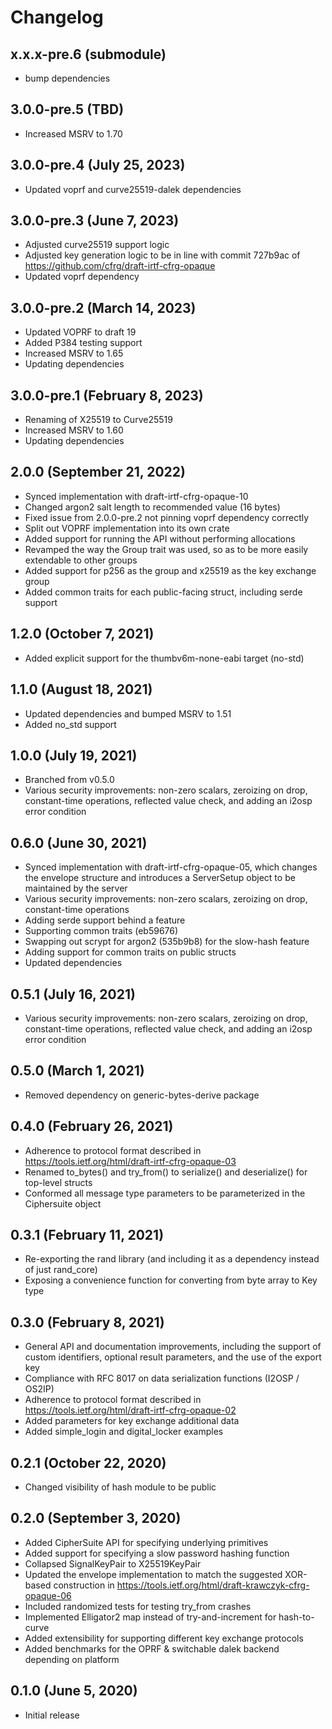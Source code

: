 # Changelog

## x.x.x-pre.6 (submodule)

- bump dependencies

## 3.0.0-pre.5 (TBD)

- Increased MSRV to 1.70

## 3.0.0-pre.4 (July 25, 2023)

- Updated voprf and curve25519-dalek dependencies

## 3.0.0-pre.3 (June 7, 2023)

- Adjusted curve25519 support logic
- Adjusted key generation logic to be in line with commit 727b9ac of
  https://github.com/cfrg/draft-irtf-cfrg-opaque
- Updated voprf dependency

## 3.0.0-pre.2 (March 14, 2023)

- Updated VOPRF to draft 19
- Added P384 testing support
- Increased MSRV to 1.65
- Updating dependencies

## 3.0.0-pre.1 (February 8, 2023)

- Renaming of X25519 to Curve25519
- Increased MSRV to 1.60
- Updating dependencies

## 2.0.0 (September 21, 2022)

- Synced implementation with draft-irtf-cfrg-opaque-10
- Changed argon2 salt length to recommended value (16 bytes)
- Fixed issue from 2.0.0-pre.2 not pinning voprf dependency correctly
- Split out VOPRF implementation into its own crate
- Added support for running the API without performing
  allocations
- Revamped the way the Group trait was used, so as to be more
  easily extendable to other groups
- Added support for p256 as the group and x25519 as the key exchange group
- Added common traits for each public-facing struct, including serde support

## 1.2.0 (October 7, 2021)

- Added explicit support for the thumbv6m-none-eabi target (no-std)

## 1.1.0 (August 18, 2021)

- Updated dependencies and bumped MSRV to 1.51
- Added no_std support

## 1.0.0 (July 19, 2021)

- Branched from v0.5.0
- Various security improvements: non-zero scalars, zeroizing on drop,
  constant-time operations, reflected value check, and adding an
  i2osp error condition

## 0.6.0 (June 30, 2021)

- Synced implementation with draft-irtf-cfrg-opaque-05, which changes
  the envelope structure and introduces a ServerSetup object to be
  maintained by the server
- Various security improvements: non-zero scalars, zeroizing on drop,
  constant-time operations
- Adding serde support behind a feature
- Supporting common traits (eb59676)
- Swapping out scrypt for argon2 (535b9b8) for the slow-hash feature
- Adding support for common traits on public structs
- Updated dependencies

## 0.5.1 (July 16, 2021)

- Various security improvements: non-zero scalars, zeroizing on drop,
  constant-time operations, reflected value check, and adding an
  i2osp error condition

## 0.5.0 (March 1, 2021)

- Removed dependency on generic-bytes-derive package

## 0.4.0 (February 26, 2021)

- Adherence to protocol format described in
  https://tools.ietf.org/html/draft-irtf-cfrg-opaque-03
- Renamed to_bytes() and try_from() to serialize() and deserialize() for
  top-level structs
- Conformed all message type parameters to be parameterized in the
  Ciphersuite object

## 0.3.1 (February 11, 2021)

- Re-exporting the rand library (and including it as a dependency instead of
  just rand_core)
- Exposing a convenience function for converting from byte array to Key type

## 0.3.0 (February 8, 2021)

- General API and documentation improvements, including the support of custom
  identifiers, optional result parameters, and the use of the export key
- Compliance with RFC 8017 on data serialization functions (I2OSP / OS2IP)
- Adherence to protocol format described in
  https://tools.ietf.org/html/draft-irtf-cfrg-opaque-02
- Added parameters for key exchange additional data
- Added simple_login and digital_locker examples

## 0.2.1 (October 22, 2020)

- Changed visibility of hash module to be public

## 0.2.0 (September 3, 2020)

- Added CipherSuite API for specifying underlying primitives
- Added support for specifying a slow password hashing function
- Collapsed SignalKeyPair to X25519KeyPair
- Updated the envelope implementation to match the suggested XOR-based
  construction in https://tools.ietf.org/html/draft-krawczyk-cfrg-opaque-06
- Included randomized tests for testing try_from crashes
- Implemented Elligator2 map instead of try-and-increment for hash-to-curve
- Added extensibility for supporting different key exchange protocols
- Added benchmarks for the OPRF & switchable dalek backend depending on platform

## 0.1.0 (June 5, 2020)

- Initial release
